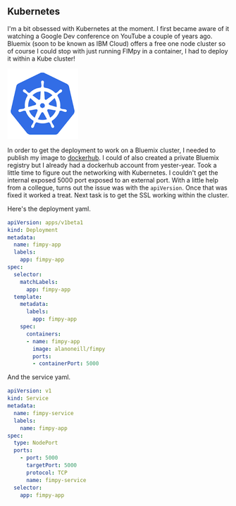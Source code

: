 ## Kubernetes

I'm a bit obsessed with Kubernetes at the moment. I first became aware of it watching a Google Dev conference on YouTube a couple of years ago. Bluemix (soon to be known as IBM Cloud) offers a free one node cluster so of course I could stop with just running FIMpy in a container, I had to deploy it within a Kube cluster!

![](../assets/kubernetes.png)

In order to get the deployment to work on a Bluemix cluster, I needed to publish my image to [dockerhub](https://hub.docker.com/r/alanoneill/fimpy/). I could of also created a private Bluemix registry but I already had a dockerhub account from yester-year. Took a little time to figure out the networking with Kubernetes. I couldn't get the internal exposed 5000 port exposed to an external port. With a little help from a collegue, turns out the issue was with the `apiVersion`. Once that was fixed it worked a treat. Next task is to get the SSL working within the cluster.

Here's the deployment yaml.
```yaml
apiVersion: apps/v1beta1
kind: Deployment
metadata:
  name: fimpy-app
  labels:
    app: fimpy-app
spec:
  selector:
    matchLabels:
      app: fimpy-app
  template:
    metadata:
      labels:
        app: fimpy-app
    spec:
      containers:
      - name: fimpy-app
        image: alanoneill/fimpy
        ports:
        - containerPort: 5000
```

And the service yaml.
```yaml
apiVersion: v1
kind: Service
metadata:
  name: fimpy-service
  labels:
    name: fimpy-app
spec:
  type: NodePort
  ports:
    - port: 5000
      targetPort: 5000
      protocol: TCP
      name: fimpy-service
  selector:
    app: fimpy-app
```
